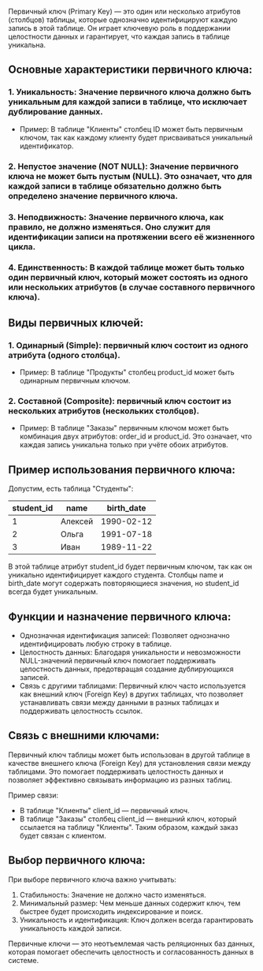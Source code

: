 Первичный ключ (Primary Key) — это один или несколько атрибутов (столбцов) таблицы, которые однозначно идентифицируют каждую запись в этой таблице. Он играет ключевую роль в поддержании целостности данных и гарантирует, что каждая запись в таблице уникальна.

## Основные характеристики первичного ключа:
### 1. Уникальность: Значение первичного ключа должно быть уникальным для каждой записи в таблице, что исключает дублирование данных.
- Пример: В таблице "Клиенты" столбец ID может быть первичным ключом, так как каждому клиенту будет присваиваться уникальный идентификатор.
### 2. Непустое значение (NOT NULL): Значение первичного ключа не может быть пустым (NULL). Это означает, что для каждой записи в таблице обязательно должно быть определено значение первичного ключа.

### 3. Неподвижность: Значение первичного ключа, как правило, не должно изменяться. Оно служит для идентификации записи на протяжении всего её жизненного цикла.

### 4. Единственность: В каждой таблице может быть только один первичный ключ, который может состоять из одного или нескольких атрибутов (в случае составного первичного ключа).

## Виды первичных ключей:
### 1. Одинарный (Simple): первичный ключ состоит из одного атрибута (одного столбца).
- Пример: В таблице "Продукты" столбец product_id может быть одинарным первичным ключом.
### 2. Составной (Composite): первичный ключ состоит из нескольких атрибутов (нескольких столбцов).
- Пример: В таблице "Заказы" первичным ключом может быть комбинация двух атрибутов: order_id и product_id. Это означает, что каждая запись уникальна только при учёте обоих атрибутов.

## Пример использования первичного ключа:

Допустим, есть таблица "Студенты":

| student_id |	name |	birth_date |
| -- | -- | -- |
|1 |	Алексей	| 1990-02-12 |
|2 |	Ольга	| 1991-07-18 |
|3 |	Иван	| 1989-11-22 |

В этой таблице атрибут student_id будет первичным ключом, так как он уникально идентифицирует каждого студента. Столбцы name и birth_date могут содержать повторяющиеся значения, но student_id всегда будет уникальным.

## Функции и назначение первичного ключа:
- Однозначная идентификация записей: Позволяет однозначно идентифицировать любую строку в таблице.
- Целостность данных: Благодаря уникальности и невозможности NULL-значений первичный ключ помогает поддерживать целостность данных, предотвращая создание дублирующихся записей.
- Связь с другими таблицами: Первичный ключ часто используется как внешний ключ (Foreign Key) в других таблицах, что позволяет устанавливать связи между данными в разных таблицах и поддерживать целостность ссылок.
## Связь с внешними ключами:

Первичный ключ таблицы может быть использован в другой таблице в качестве внешнего ключа (Foreign Key) для установления связи между таблицами. Это помогает поддерживать целостность данных и позволяет эффективно связывать информацию из разных таблиц.

Пример связи:

- В таблице "Клиенты" client_id — первичный ключ.
- В таблице "Заказы" столбец client_id — внешний ключ, который ссылается на таблицу "Клиенты". Таким образом, каждый заказ будет связан с клиентом.
## Выбор первичного ключа:

При выборе первичного ключа важно учитывать:

1. Стабильность: Значение не должно часто изменяться.
2. Минимальный размер: Чем меньше данных содержит ключ, тем быстрее будет происходить индексирование и поиск.
3. Уникальность и идентификация: Ключ должен всегда гарантировать уникальность каждой записи.

Первичные ключи — это неотъемлемая часть реляционных баз данных, которая помогает обеспечить целостность и согласованность данных в системе.